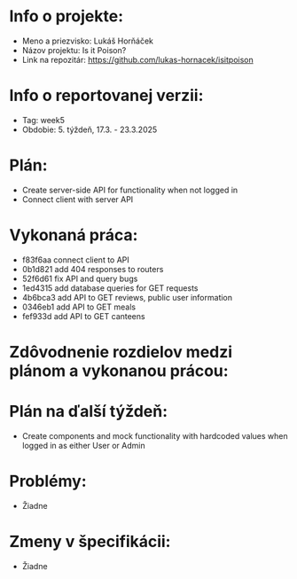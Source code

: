 # Info o projekte:
- Meno a priezvisko: Lukáš Horňáček
- Názov projektu: Is it Poison?
- Link na repozitár: https://github.com/lukas-hornacek/isitpoison

# Info o reportovanej verzii:  
- Tag: week5     
- Obdobie: 5. týždeň, 17.3. - 23.3.2025

# Plán:
- Create server-side API for functionality when not logged in
- Connect client with server API

# Vykonaná práca:
- f83f6aa connect client to API
- 0b1d821 add 404 responses to routers
- 52f6d61 fix API and query bugs
- 1ed4315 add database queries for GET requests
- 4b6bca3 add API to GET reviews, public user information
- 0346eb1 add API to GET meals
- fef933d add API to GET canteens

# Zdôvodnenie rozdielov medzi plánom a vykonanou prácou:

# Plán na ďalší týždeň:
- Create components and mock functionality with hardcoded values when logged in as either User or Admin

# Problémy:
- Žiadne

# Zmeny v špecifikácii:
- Žiadne
